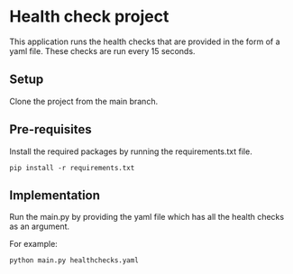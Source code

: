 # Health check project

This application runs the health checks that are provided in the form of a yaml file. These checks are run every 15 seconds.

## Setup

Clone the project from the main branch.

## Pre-requisites

Install the required packages by running the requirements.txt file.

```
pip install -r requirements.txt
```

## Implementation

Run the main.py by providing the yaml file which has all the health checks as an argument.

For example:

```
python main.py healthchecks.yaml
```
